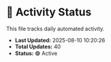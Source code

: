 # 🤖 Activity Status

This file tracks daily automated activity.

- **Last Updated:** 2025-08-10 10:20:26
- **Total Updates:** 40
- **Status:** 🟢 Active

